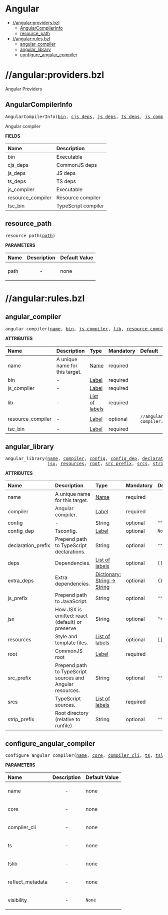 # Angular

<!-- START doctoc generated TOC please keep comment here to allow auto update -->
<!-- DON'T EDIT THIS SECTION, INSTEAD RE-RUN doctoc TO UPDATE -->

- [//angular:providers.bzl](#angularprovidersbzl)
  - [AngularCompilerInfo](#angularcompilerinfo)
  - [resource_path](#resource_path)
- [//angular:rules.bzl](#angularrulesbzl)
  - [angular_compiler](#angular_compiler)
  - [angular_library](#angular_library)
  - [configure_angular_compiler](#configure_angular_compiler)

<!-- END doctoc generated TOC please keep comment here to allow auto update -->

# //angular:providers.bzl

<!-- Generated with Stardoc: http://skydoc.bazel.build -->

Angular Providers

<a id="AngularCompilerInfo"></a>

## AngularCompilerInfo

<pre>
AngularCompilerInfo(<a href="#AngularCompilerInfo-bin">bin</a>, <a href="#AngularCompilerInfo-cjs_deps">cjs_deps</a>, <a href="#AngularCompilerInfo-js_deps">js_deps</a>, <a href="#AngularCompilerInfo-ts_deps">ts_deps</a>, <a href="#AngularCompilerInfo-js_compiler">js_compiler</a>, <a href="#AngularCompilerInfo-resource_compiler">resource_compiler</a>, <a href="#AngularCompilerInfo-tsc_bin">tsc_bin</a>)
</pre>

Angular compiler

**FIELDS**

| Name                                                                | Description         |
| :------------------------------------------------------------------ | :------------------ |
| <a id="AngularCompilerInfo-bin"></a>bin                             | Executable          |
| <a id="AngularCompilerInfo-cjs_deps"></a>cjs_deps                   | CommonJS deps       |
| <a id="AngularCompilerInfo-js_deps"></a>js_deps                     | JS deps             |
| <a id="AngularCompilerInfo-ts_deps"></a>ts_deps                     | TS deps             |
| <a id="AngularCompilerInfo-js_compiler"></a>js_compiler             | Executable          |
| <a id="AngularCompilerInfo-resource_compiler"></a>resource_compiler | Resource compiler   |
| <a id="AngularCompilerInfo-tsc_bin"></a>tsc_bin                     | TypeScript compiler |

<a id="resource_path"></a>

## resource_path

<pre>
resource_path(<a href="#resource_path-path">path</a>)
</pre>

**PARAMETERS**

| Name                                | Description               | Default Value |
| :---------------------------------- | :------------------------ | :------------ |
| <a id="resource_path-path"></a>path | <p align="center"> - </p> | none          |

# //angular:rules.bzl

<!-- Generated with Stardoc: http://skydoc.bazel.build -->

<a id="angular_compiler"></a>

## angular_compiler

<pre>
angular_compiler(<a href="#angular_compiler-name">name</a>, <a href="#angular_compiler-bin">bin</a>, <a href="#angular_compiler-js_compiler">js_compiler</a>, <a href="#angular_compiler-lib">lib</a>, <a href="#angular_compiler-resource_compiler">resource_compiler</a>, <a href="#angular_compiler-tsc_bin">tsc_bin</a>)
</pre>

**ATTRIBUTES**

| Name                                                             | Description                    | Type                                                                | Mandatory | Default                                      |
| :--------------------------------------------------------------- | :----------------------------- | :------------------------------------------------------------------ | :-------- | :------------------------------------------- |
| <a id="angular_compiler-name"></a>name                           | A unique name for this target. | <a href="https://bazel.build/concepts/labels#target-names">Name</a> | required  |                                              |
| <a id="angular_compiler-bin"></a>bin                             | -                              | <a href="https://bazel.build/concepts/labels">Label</a>             | required  |                                              |
| <a id="angular_compiler-js_compiler"></a>js_compiler             | -                              | <a href="https://bazel.build/concepts/labels">Label</a>             | required  |                                              |
| <a id="angular_compiler-lib"></a>lib                             | -                              | <a href="https://bazel.build/concepts/labels">List of labels</a>    | required  |                                              |
| <a id="angular_compiler-resource_compiler"></a>resource_compiler | -                              | <a href="https://bazel.build/concepts/labels">Label</a>             | optional  | <code>//angular/resource-compiler:bin</code> |
| <a id="angular_compiler-tsc_bin"></a>tsc_bin                     | -                              | <a href="https://bazel.build/concepts/labels">Label</a>             | required  |                                              |

<a id="angular_library"></a>

## angular_library

<pre>
angular_library(<a href="#angular_library-name">name</a>, <a href="#angular_library-compiler">compiler</a>, <a href="#angular_library-config">config</a>, <a href="#angular_library-config_dep">config_dep</a>, <a href="#angular_library-declaration_prefix">declaration_prefix</a>, <a href="#angular_library-deps">deps</a>, <a href="#angular_library-extra_deps">extra_deps</a>, <a href="#angular_library-js_prefix">js_prefix</a>,
                <a href="#angular_library-jsx">jsx</a>, <a href="#angular_library-resources">resources</a>, <a href="#angular_library-root">root</a>, <a href="#angular_library-src_prefix">src_prefix</a>, <a href="#angular_library-srcs">srcs</a>, <a href="#angular_library-strip_prefix">strip_prefix</a>)
</pre>

**ATTRIBUTES**

| Name                                                              | Description                                               | Type                                                                          | Mandatory | Default              |
| :---------------------------------------------------------------- | :-------------------------------------------------------- | :---------------------------------------------------------------------------- | :-------- | :------------------- |
| <a id="angular_library-name"></a>name                             | A unique name for this target.                            | <a href="https://bazel.build/concepts/labels#target-names">Name</a>           | required  |                      |
| <a id="angular_library-compiler"></a>compiler                     | Angular compiler.                                         | <a href="https://bazel.build/concepts/labels">Label</a>                       | required  |                      |
| <a id="angular_library-config"></a>config                         | -                                                         | String                                                                        | optional  | <code>""</code>      |
| <a id="angular_library-config_dep"></a>config_dep                 | Tsconfig.                                                 | <a href="https://bazel.build/concepts/labels">Label</a>                       | optional  | <code>None</code>    |
| <a id="angular_library-declaration_prefix"></a>declaration_prefix | Prepend path to TypeScript declarations.                  | String                                                                        | optional  | <code>""</code>      |
| <a id="angular_library-deps"></a>deps                             | Dependencies.                                             | <a href="https://bazel.build/concepts/labels">List of labels</a>              | optional  | <code>[]</code>      |
| <a id="angular_library-extra_deps"></a>extra_deps                 | Extra dependencies.                                       | <a href="https://bazel.build/rules/lib/dict">Dictionary: String -> String</a> | optional  | <code>{}</code>      |
| <a id="angular_library-js_prefix"></a>js_prefix                   | Prepend path to JavaScript.                               | String                                                                        | optional  | <code>""</code>      |
| <a id="angular_library-jsx"></a>jsx                               | How JSX is emitted: react (default) or preserve           | String                                                                        | optional  | <code>"react"</code> |
| <a id="angular_library-resources"></a>resources                   | Style and template files.                                 | <a href="https://bazel.build/concepts/labels">List of labels</a>              | optional  | <code>[]</code>      |
| <a id="angular_library-root"></a>root                             | CommonJS root                                             | <a href="https://bazel.build/concepts/labels">Label</a>                       | required  |                      |
| <a id="angular_library-src_prefix"></a>src_prefix                 | Prepend path to TypeScript sources and Angular resources. | String                                                                        | optional  | <code>""</code>      |
| <a id="angular_library-srcs"></a>srcs                             | TypeScript sources.                                       | <a href="https://bazel.build/concepts/labels">List of labels</a>              | required  |                      |
| <a id="angular_library-strip_prefix"></a>strip_prefix             | Root directory (relative to runfile)                      | String                                                                        | optional  | <code>""</code>      |

<a id="configure_angular_compiler"></a>

## configure_angular_compiler

<pre>
configure_angular_compiler(<a href="#configure_angular_compiler-name">name</a>, <a href="#configure_angular_compiler-core">core</a>, <a href="#configure_angular_compiler-compiler_cli">compiler_cli</a>, <a href="#configure_angular_compiler-ts">ts</a>, <a href="#configure_angular_compiler-tslib">tslib</a>, <a href="#configure_angular_compiler-reflect_metadata">reflect_metadata</a>, <a href="#configure_angular_compiler-visibility">visibility</a>)
</pre>

**PARAMETERS**

| Name                                                                     | Description               | Default Value     |
| :----------------------------------------------------------------------- | :------------------------ | :---------------- |
| <a id="configure_angular_compiler-name"></a>name                         | <p align="center"> - </p> | none              |
| <a id="configure_angular_compiler-core"></a>core                         | <p align="center"> - </p> | none              |
| <a id="configure_angular_compiler-compiler_cli"></a>compiler_cli         | <p align="center"> - </p> | none              |
| <a id="configure_angular_compiler-ts"></a>ts                             | <p align="center"> - </p> | none              |
| <a id="configure_angular_compiler-tslib"></a>tslib                       | <p align="center"> - </p> | none              |
| <a id="configure_angular_compiler-reflect_metadata"></a>reflect_metadata | <p align="center"> - </p> | none              |
| <a id="configure_angular_compiler-visibility"></a>visibility             | <p align="center"> - </p> | <code>None</code> |
